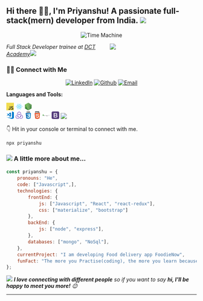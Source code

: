 <h2>Hi there 🙏🏻, I'm Priyanshu! A passionate full-stack(mern) developer from India. 
  <img src="https://media.giphy.com/media/12oufCB0MyZ1Go/giphy.gif" width="50"></h2>
<p align="center">
  <img src="https://imgs.xkcd.com/comics/time_machine.png" alt="Time Machine">
</p>

<img align='right' src="https://media.giphy.com/media/M9gbBd9nbDrOTu1Mqx/giphy.gif" width="230">
<p><em>Full Stack Developer trainee at <a href="http://www.cleartax.in">DCT Academy</a><img src="https://media.giphy.com/media/WUlplcMpOCEmTGBtBW/giphy.gif" width="30"> 
</em></p>

<h3> 🤝🏻 Connect with Me </h3>

<p align="center">
<a href="https://www.linkedin.com/in/priyanshu-patel-b904021b7/"><img alt="LinkedIn" src="https://img.shields.io/badge/LinkedIn-priyanshu patel-blue?style=flat&logo=linkedin"></a>
<a href="https://github.com/sammy-cool"><img alt="Github" src="https://img.shields.io/badge/GitHub-sammy-cool-blue?style=flat&logo=github"></a>
<a href="mailto:priyanshu.alt191@gmail.com"><img alt="Email" src="https://img.shields.io/badge/Email-priyanshu.alt191@gmail.com-blue?style=flat&logo=gmail"></a>
</p>

**Languages and Tools:**  

<code><img height="20" src="https://raw.githubusercontent.com/github/explore/80688e429a7d4ef2fca1e82350fe8e3517d3494d/topics/javascript/javascript.png"></code>
<code><img height="20" src="https://raw.githubusercontent.com/github/explore/80688e429a7d4ef2fca1e82350fe8e3517d3494d/topics/react/react.png"></code>
<code><img height="20" src="https://raw.githubusercontent.com/github/explore/80688e429a7d4ef2fca1e82350fe8e3517d3494d/topics/nodejs/nodejs.png"></code>    
<code><img height="20" src="https://raw.githubusercontent.com/github/explore/80688e429a7d4ef2fca1e82350fe8e3517d3494d/topics/visual-studio-code/visual-studio-code.png"></code>
<code><img height="20" src="https://raw.githubusercontent.com/github/explore/80688e429a7d4ef2fca1e82350fe8e3517d3494d/topics/redux/redux.png"></code>
<code><img height="20" src="https://raw.githubusercontent.com/github/explore/80688e429a7d4ef2fca1e82350fe8e3517d3494d/topics/css/css.png"></code>
<code><img height="20" src="https://raw.githubusercontent.com/github/explore/80688e429a7d4ef2fca1e82350fe8e3517d3494d/topics/html/html.png"></code>
<code><img height="20" src="https://raw.githubusercontent.com/github/explore/80688e429a7d4ef2fca1e82350fe8e3517d3494d/topics/mongodb/mongodb.png"></code>
<code><img height="20" src="https://raw.githubusercontent.com/github/explore/80688e429a7d4ef2fca1e82350fe8e3517d3494d/topics/bootstrap/bootstrap.png"></code>
<code><img height="20" src="https://camo.githubusercontent.com/e8dd57e8a1f1609a27dd99eb4ba9d05f7ad28ba2/68747470733a2f2f63646e2e6a7364656c6976722e6e65742f6e706d2f73696d706c652d69636f6e734076332f69636f6e732f6769746875622e737667"></code>

👇 Hit in your console or terminal to connect with me.

```bash
npx priyanshu
```

### <img src="https://media.giphy.com/media/VgCDAzcKvsR6OM0uWg/giphy.gif" width="50"> A little more about me...  

```javascript
const priyanshu = {
    pronouns: "He",
    code: ["Javascript",],
    technologies: {
        frontEnd: {
            js: ["Javascript", "React", "react-redux"],
            css: ["materialize", "bootstrap"]
        },
        backEnd: {
            js: ["node", "express"],
        },
        databases: ["mongo", "NoSql"],
    },
    currentProject: "I am developing Food delivery app FoodieNow",
    funFact: "The more you Practise(coding), the more you learn because this is the endless journey"
};
```

<img src="https://media.giphy.com/media/LnQjpWaON8nhr21vNW/giphy.gif" width="60"> <em><b>I love connecting with different people</b> so if you want to say <b>hi, I'll be happy to meet you more!</b> 😊</em>

---
